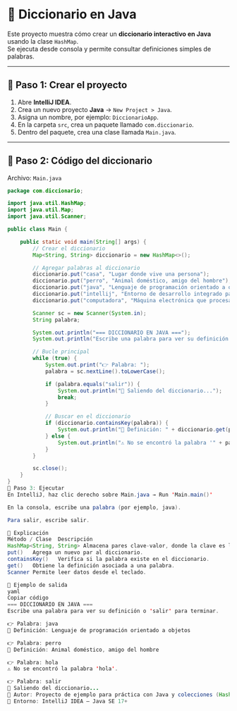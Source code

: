 # 🧠 Diccionario en Java

Este proyecto muestra cómo crear un **diccionario interactivo en Java** usando la clase `HashMap`.  
Se ejecuta desde consola y permite consultar definiciones simples de palabras.

---

## 🧩 Paso 1: Crear el proyecto

1. Abre **IntelliJ IDEA**.  
2. Crea un nuevo proyecto **Java** → `New Project > Java`.  
3. Asigna un nombre, por ejemplo: `DiccionarioApp`.  
4. En la carpeta `src`, crea un paquete llamado `com.diccionario`.  
5. Dentro del paquete, crea una clase llamada `Main.java`.

---

## 🧱 Paso 2: Código del diccionario

Archivo: `Main.java`

```java
package com.diccionario;

import java.util.HashMap;
import java.util.Map;
import java.util.Scanner;

public class Main {

    public static void main(String[] args) {
        // Crear el diccionario
        Map<String, String> diccionario = new HashMap<>();

        // Agregar palabras al diccionario
        diccionario.put("casa", "Lugar donde vive una persona");
        diccionario.put("perro", "Animal doméstico, amigo del hombre");
        diccionario.put("java", "Lenguaje de programación orientado a objetos");
        diccionario.put("intellij", "Entorno de desarrollo integrado para Java");
        diccionario.put("computadora", "Máquina electrónica que procesa información");

        Scanner sc = new Scanner(System.in);
        String palabra;

        System.out.println("=== DICCIONARIO EN JAVA ===");
        System.out.println("Escribe una palabra para ver su definición o 'salir' para terminar.\n");

        // Bucle principal
        while (true) {
            System.out.print("👉 Palabra: ");
            palabra = sc.nextLine().toLowerCase();

            if (palabra.equals("salir")) {
                System.out.println("👋 Saliendo del diccionario...");
                break;
            }

            // Buscar en el diccionario
            if (diccionario.containsKey(palabra)) {
                System.out.println("📖 Definición: " + diccionario.get(palabra) + "\n");
            } else {
                System.out.println("⚠️ No se encontró la palabra '" + palabra + "'.\n");
            }
        }

        sc.close();
    }
}
🚀 Paso 3: Ejecutar
En IntelliJ, haz clic derecho sobre Main.java → Run 'Main.main()'

En la consola, escribe una palabra (por ejemplo, java).

Para salir, escribe salir.

🧠 Explicación
Método / Clase	Descripción
HashMap<String, String>	Almacena pares clave-valor, donde la clave es la palabra y el valor su definición.
put()	Agrega un nuevo par al diccionario.
containsKey()	Verifica si la palabra existe en el diccionario.
get()	Obtiene la definición asociada a una palabra.
Scanner	Permite leer datos desde el teclado.

🌟 Ejemplo de salida
yaml
Copiar código
=== DICCIONARIO EN JAVA ===
Escribe una palabra para ver su definición o 'salir' para terminar.

👉 Palabra: java
📖 Definición: Lenguaje de programación orientado a objetos

👉 Palabra: perro
📖 Definición: Animal doméstico, amigo del hombre

👉 Palabra: hola
⚠️ No se encontró la palabra 'hola'.

👉 Palabra: salir
👋 Saliendo del diccionario...
📌 Autor: Proyecto de ejemplo para práctica con Java y colecciones (HashMap).
📅 Entorno: IntelliJ IDEA – Java SE 17+